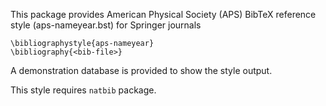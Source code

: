 This package provides American Physical Society 
(APS) BibTeX reference style (aps-nameyear.bst) for Springer journals

    \bibliographystyle{aps-nameyear}
    \bibliography{<bib-file>}

A demonstration database is provided to show the style output.

This style requires `natbib` package.

